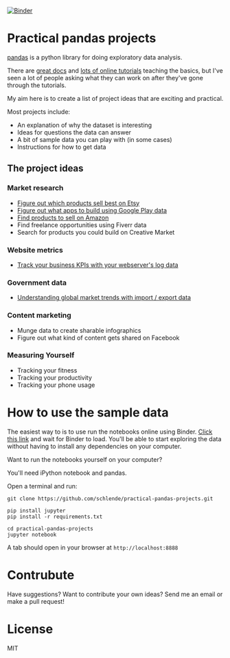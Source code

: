 [![Binder](https://mybinder.org/badge_logo.svg)](https://mybinder.org/v2/gh/schlende/practical-pandas-projects/master)

# Practical pandas projects

[pandas](https://pandas.pydata.org/) is a python library for doing exploratory data analysis.

There are [great docs](https://pandas.pydata.org/pandas-docs/stable/) and [lots of online tutorials](https://pandas.pydata.org/pandas-docs/stable/getting_started/tutorials.html) teaching the basics, but I've seen a lot of people asking what they can work on after they've gone through the tutorials.

My aim here is to create a list of project ideas that are exciting and practical.

Most projects include:

* An explanation of why the dataset is interesting
* Ideas for questions the data can answer
* A bit of sample data you can play with (in some cases)
* Instructions for how to get data

## The project ideas

### Market research

* [Figure out which products sell best on Etsy](notebooks/etsy-listing-dataset.ipynb)
* [Figure out what apps to build using Google Play data](notebooks/google-play-apps.ipynb)
* [Find products to sell on Amazon](notebooks/amazon-products.ipynb)
* Find freelance opportunities using Fiverr data
* Search for products you could build on Creative Market

### Website metrics

* [Track your business KPIs with your webserver's log data](notebooks/webserver-log-data.ipynb)

### Government data

* [Understanding global market trends with import / export data](notebooks/usgov-import-export.ipynb)

### Content marketing

* Munge data to create sharable infographics
* Figure out what kind of content gets shared on Facebook

### Measuring Yourself

* Tracking your fitness
* Tracking your productivity
* Tracking your phone usage

# How to use the sample data

The easiest way to is to use run the notebooks online using Binder. [Click this link](https://mybinder.org/v2/gh/schlende/practical-pandas-projects/master) and wait for Binder to load. You'll be able to start exploring the data without having to install any dependencies on your computer.

Want to run the notebooks yourself on your computer?

You'll need iPython notebook and pandas.

Open a terminal and run:

    git clone https://github.com/schlende/practical-pandas-projects.git

    pip install jupyter
    pip install -r requirements.txt

    cd practical-pandas-projects
    jupyter notebook


A tab should open in your browser at ```http://localhost:8888```


# Contrubute
Have suggestions? Want to contribute your own ideas? Send me an email or make a pull request!


# License

MIT